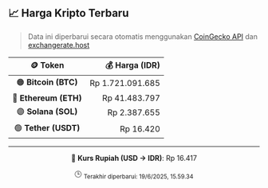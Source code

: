 

<!-- HARGA_KRIPTO -->
## 📈 Harga Kripto Terbaru

> Data ini diperbarui secara otomatis menggunakan [CoinGecko API](https://www.coingecko.com/) dan [exchangerate.host](https://exchangerate.host/)

<div align="center">

| 🪙 Token | 💰 Harga (IDR) |
|:------:|---------------:|
| 🟠 **Bitcoin (BTC)**   | Rp 1.721.091.685 |
| 🔵 **Ethereum (ETH)**  | Rp 41.483.797 |
| 🟣 **Solana (SOL)**    | Rp 2.387.655 |
| 🟢 **Tether (USDT)**   | Rp 16.420 |

---

💱 **Kurs Rupiah (USD → IDR)**: Rp 16.417

🕒 <sub>Terakhir diperbarui: 19/6/2025, 15.59.34</sub>

</div>
<!-- /HARGA_KRIPTO -->
